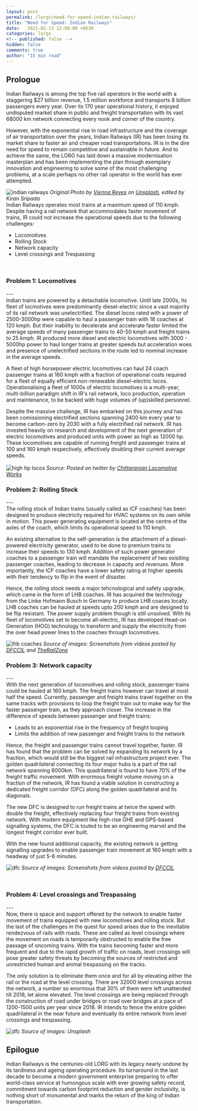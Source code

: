 ```yaml
---
layout: post
permalink: /lorgs/need-for-speed-indian-railways/
title: "Need for Speed: Indian Railways"
date:   2021-02-13 12:00:00 +0530
categories: lorgs
<!-- published: false -->
hidden: false
comments: true
author: "15 min read"
---
```


<h2>Prologue</h2>
<!-- Rail transport is special. It is statistically the safest and the most economical means of mass transportation, one that offers a fun and hassle-free experience, especially while travelling as a group. For all its benefits, one of the of rail transport in India is its tardiness.  -->
Indian Railways is among the top five rail operators in the world with a staggering $27 billion revenue, 1.5 million workforce and transports 8 billion passengers every year. Over its 170 year operational history, it enjoyed undisputed market share in public and freight transportation with its vast 68000 km network connecting every nook and corner of the country.

However, with the exponential rise in road infrastructure and the coverage of air transportation over the years, Indian Railways (IR) has been losing its market share to faster air and cheaper road transportations. IR is in the dire need for speed to remain competitive and sustainable in future. And to achieve the same, the LORG has laid down a massive modernisation masterplan and has been implementing the plan through exemplary innovation and engineering to solve some of the most challenging problems, at a scale perhaps no other rail operator in the world has ever attempted.   

<!-- Trains are statistically the safest and the most economical means of mass transportation. They are truly special as they offer a fun and hassle-free travel experience, especially while travelling as a group. Interestingly, researchers found that emotional and social attributes such as nostalgia are one of the strongest attributes backing travellers' preference for rail transport. Despite its merits, tardiness has been the biggest show-spoiler of rail transport in India.
 -->
<!-- If you had travelled by Indian Railways, you would instantly relate to the numerous unplanned stops and the unrealistic arrival schedule of trains. 
 -->
<!-- Fortunataly, travel by Indian trains is only going to get better in future. In a bid to modernise itself, the Indian Railways (IR), which is the monopolistic operator of trains in the country on a vast 68000 km rail network, is solving six major problems to improve the operational efficiency of trains. Let's discuss those problems and the IR's innovation & engineering behind the scenes. -->


<!-- If you spent some time playing video games at the dawn of the 21st century, it is quite likely that you are familiar with NFS. For those who aren't, Need For Speed is a popular car racing video game franchise with each game having race missions that involve bigger rewards and faster cars as one progresses towards completion. In order to keep winning, the player has to spend money to make the car faster or buy a faster car. With money comes more speed and with speed comes even more money.

Indian Railways has been playing a similar game on its quest to modernise itself. Increasing operational speed on a 68000 km railway network is a challenging game - one that involves six missions. Let's look at what those are and how IR is finally winning. 
 -->
![indian railways](/assets/stock_images/lorgs/nfs_ir/cover.png)
*Original Photo by [Vienna Reyes](https://unsplash.com/@viennachanges) on [Unsplash](https://unsplash.com/s/photos/solar-system?utm_source=unsplash&utm_medium=referral&utm_content=creditCopyText), edited by Kiran Sripada*
<br>
Indian Railways operates most trains at a maximum speed of 110 kmph. Despite having a rail network that accommodates faster movement of trains, IR could not increase the operational speeds due to the following challenges:
* Locomotives
* Rolling Stock
* Network capacity
* Level crossings and Trespassing  
<br>
<h3>Problem 1: Locomotives</h3>
---
<br>
Indian trains are powered by a detachable locomotive. Until late 2000s, its fleet of locmotives were predominantly diesel-electric since a vast majority of its rail network was unelectrified. The diesel locos rated with a power of 2500-3000hp were capable to haul a passenger train with 18 coaches at 120 kmph. But their inability to decelerate and accelerate faster limited the average speeds of many passenger trains to 40-50 kmph and freight trains to 25 kmph. IR produced more diesel and electric locomotives with 3000 - 5000hp power to haul longer trains at greater speeds but acceleration woes and presence of unelectrified sections in the route led to nominal increase in the average speeds.

A fleet of high horsepower electric locomotives can haul 24 coach passenger trains at 160 kmph with a fraction of operational costs required for a fleet of equally efficient non-renewable diesel-electric locos. Operationalising a fleet of 1000s of electric locomotives is a multi-year, multi-billion paradigm shift in IR's rail network, loco production, operation and maintenance, to be backed with huge volumes of (up)skilled personnel.

Despite the massive challenge, IR has embarked on this journey and has been comissioning electrified sections spanning 2400 km every year to become carbon-zero by 2030 with a fully electrified rail network. IR has invested heavily on research and development of the next generation of electric locomotives and produced units with power as high as 12000 hp. These locomotives are capable of running freight and passenger trains at 100 and 160 kmph respectively, effectively doubling their current average speeds.
<br><br>
![high hp locos](/assets/stock_images/lorgs/nfs_ir/hhp_locos.png)
*Source: Posted on twitter by [Chittaranjan Locomotive Works](https://twitter.com/clwrailindia?lang=en)*
<br>
<h3>Problem 2: Rolling Stock</h3>
---
<br>
The rolling stock of Indian trains (usually called as ICF coaches) has been designed to produce electricity required for HVAC systems on its own while in motion. This power generating equipment is located at the centre of the axles of the coach, which limits its operational speed to 110 kmph.

An existing alternative to the self-generation is the attachment of a  diesel-powered electricity generator, used to be done to premium trains to increase their speeds to 130 kmph. Addition of such power generator coaches to a passenger train will mandate the replacement of two exisiting passenger coaches, leading to decrease in capacity and revenues. More importantly, the ICF coaches have a lower safety rating at higher speeds with their tendency to flip in the event of disaster.

Hence, the rolling stock needs a major tehcnological and safety upgrade, which came in the form of LHB coaches. IR has acquired the technology from the Linke Hofmann Busch in Germany to produce LHB coaces locally. LHB coaches can be hauled at speeds upto 200 kmph and are designed to be flip resistant. The power supply problem though is still unsolved. With its fleet of locomotives set to become all-electric, IR has developed Head-on Generation (HOG) technology to transform and supply the electricity from the over head power lines to the coaches through locomotives.

![lhb coaches](/assets/stock_images/lorgs/nfs_ir/lhb_trains.png)
*Source of images: Screenshots from videos posted by [DFCCIL](https://www.youtube.com/channel/UCW6OR7DynNFQ59OV6k85LtQ) and [TheRailZone](https://www.youtube.com/channel/UC2NzJuX6FTyOhoBrFj9Ms1Q)*
<br>
<h3>Problem 3: Network capacity</h3>
---
<br>
<!-- With upgraded locomotives and rolling stock, IR will face a new challenge in operating faster passenger trains and relatively much slower freight trains on its already congested rail network. How to overcome the problem of congestion? Increase the speed of freight trains? Or reduce the freight traffic? -->
With the next generation of locomotives and rolling stock, passenger trains could be hauled at 160 kmph. The freight trains however can travel at most half the speed. Currently, passenger and freight trains travel together on the same tracks with provisions to loop the freight train out to make way for the faster passenger train, as they approach closer. The increase in the difference of speeds between passenger and freight trains:

* Leads to an exponential rise in the frequency of freight looping  
* Limits the addition of new passenger and freight trains to the network

Hence, the freight and passenger trains cannot travel together, faster. IR has found that the problem can be solved by expanding its network by a fraction, which would still be the biggest rail infrastructure project ever. The golden quadrilateral connecting its four major hubs is a part of the rail network spanning 8000km. This quadrilateral is found to have 70% of the freight traffic movement. With enormous freight volume moving on a fraction of the network, IR has found a viable solution in constructing a dedicated freight corridor (DFC) along the golden quadrilateral and its diagonals.

The new DFC is designed to run freight trains at twice the speed with double the freight, effectively replacing four freight trains from existing network. With modern equipment like high-rise OHE and GPS-based signalling systems, the DFC is touted to be an engineering marvel and the longest freight corridor ever built. 

With the new found additional capacity, the existing network is getting signalling upgrades to enable passenger train movement at 160 kmph with a headway of just 5-6 minutes.

![dfc](/assets/stock_images/lorgs/nfs_ir/dfc.png)
*Source of images: Screenshots from videos posted by [DFCCIL](https://www.youtube.com/channel/UCW6OR7DynNFQ59OV6k85LtQ)*
   
<!-- IR will face a new challenge in operating faster passenger trains and slower freight trains on its already congested rail network. How to overcome the problem of congestion? Increase the speed of freight trains? Or reduce the freight traffic?


Upgrading the speeds of longer, heavier and potentially inflammable freight trains further on the existing rail network poses alarming threats to travel safety. IR cannot afford to operate fewer freight trains as freight movement generated 64% of IR's total revenue in FY2020 with an increasing trend whereas the passenger trains have been loss-making for years now.
 -->
<br>
<h3>Problem 4: Level crossings and Trespassing</h3>
---
<br>
Now, there is space and support offered by the network to enable faster movement of trains equipped with new locomotives and rolling stock. But the last of the challenges in the quest for speed arises due to the inevitable rendezvous of rails with roads. These are called as level crossings where the movement on roads is temporarily obstructed to enable the free passage of oncoming trains. With the trains becoming faster and more frequent and due to the rapid growth of traffic on roads, level crossings will pose greater safety threats by becoming the sources of restricted and unrestricted human and animal trespassing on the tracks. 

The only solution is to eliminate them once and for all by elevating either the rail or the road at the level crossing. There are 32000 level crossings across the network, a number so enormous that 30% of them were left unattended till 2018, let alone elevated. The level crossings are being replaced through the construction of road under bridges or road over bridges at a pace of 1200-1500 units per year since 2018. IR intends to fence the enitre golden quadrilateral in the near future and eventually its entire network from level crossings and trespassing. 

![dfc](/assets/stock_images/lorgs/nfs_ir/lc_trespass.png)
*Source of images: Unsplash*

<h2>Epilogue</h2>
Indian Railways is the centuries-old LORG with its legacy nearly undone by its tardiness and ageing operating procedure. Its turnaround in the last decade to become a modern government enterprise preparing to offer world-class service at humongous scale with ever growing safety record, commitment towards carbon footprint reduction and gender inclusivity, is nothing short of monumental and marks the return of the king of Indian transportation. 


<!-- Unmanned level crossings are the points of intersection of rails and road. Leaving them unattended is equivalent to leaving a major four-road junction unattended without signals. A faster oncoming train will have a higher chance of having a deadlier collision. IR has come up with an action plan to convert all unmanned level crossings to manned and eventually eliminate them once and for all through construction of overpasses and underpasses. After collecting dust for several years, the action plan papers are finally put to use from 2010s. IR has been able to finish this sub-mission by March 2020. 

Solving all these problems requires enormous amount of capital investment which is unaffordable the Railways as it is a government enterprise. Moreover, if they cannot maintain desirable travel safety with the present standard operating procedure, how could they do so by increasing the speed further? Therefore, safety is the achievement of the hour and they have done that exactly. The following stats quantify their efforts:

Having found some consistency in maitaining travel safety, they are gradually inching towards their goal by tackling the roadblocks in the following manner:
 -->

<!-- <h4>Avoid Trespassing</h4>
Since the inception, the railways has been investing in initiatives to promote the hazards of trespassing on the railway tracks. They even came up with laws and penalties against the same. But with a population of 1.3 billion and with the network laid over a rich biodiversity, trespassing is never eliminated entirely. In the event of a collision, the change in momentum can derail the train putting many lives at risk. Even in cases of minor collisions, the network can be blocked for several hours causing significant loss in revenue. So, the railways have decided to fence its entire 68000 km network - a rather old-school but viable option. But to construct and maintain will still remain as a significant challenge for years to come.

<h4>Eliminate level crossings</h4>
The elimination of unmanned level crossings has contributed towards improved safety to an extent. But the railways have realised that the removal of level crossings once and for all is the way forward to achieve safety with enhanced speed. For several years, railways have been constructing overpasses and underpasses at busier intersections. But from 2015, they swicthed gears in terms of conversion of level crossings which is shown by the following stats:

The cherry on the cake though is one such underpass construction, which was finished in a record time of 4 days as it was meant to happen at one of the busier sections in the railway network:

<h4>Modernisation of operational equipment</h4>
This is the most important and the hardest challenge that the Indian Railways has been fighting hard by investing heavily on technology and innovation. In a nutshell, speed is generated by the locomotives, speed has to be sustained by the rolling stock & the rails and speed is managed by the communication systems such as signalling. But do the railways possess capable equipment to attain the speed? The answer is "Not enough!"

Indian railways produces the locomotives and rolling stock on its own and it does possess semi-high speed capable equipment since 1995 but in miserably low numbers until mid-2010s. 

The locomotives below are known as WAP-5 and WAP-7 respectively which can comfortably pull a 20 (and 24) coach passenger train at speeds upto 200 kmph. 

These locomotives first entered the Indian Railways in 1995 (and 2001) and the table below provides the number of WAP-5/ WAP-7 locomotives in service over the years:

So how is the railways managing to produce drastically higher number of units since 2011? 

Indian Railways has a mix of electric locomotives powered by diesel and electricity. As of 2020, none of the diesel class of locomotives achieved a higher carrying capacity than WAP-7. For this reason and the added advantage of reduction in its carbon footprint, the railways has decided to electrify its entire network (and is well on its way to meet the deadline in 2023) and increased the production of electric WAP-7 locmotives dramatically, even at production centers meant to produce diesel-electric locomotives.

And for freight trains, they came up with WAG-12 and WAG-11 class of locomotives with monstrous power of upto 12000 HP. This a testimony of Indian Railways investment in green technology, as it joins the elite group of 6 nations in the entire world to have ever produced a 10000 HP+ locomotive.

<h4>Rolling Stock</h4>
Indian Railways have first inducted the Linke-Holfmann Busch (LHB) class of coaches in 2000. These coaches provide enhanced travel safety and more importantly they are flip resistant in the event of disaster. Flipping of coaches during accidents was found to be making the disasters more deadlier. But LHB coaches are significantly expensive to produce and for several years, these coaches were used only in premium trains due to low numbers of production.

Somehow by 2018, the railways cracked the code for mass production and decided to produce only the LHB coaches thereafter at all facilities, a welcome change towards enhanced speed and safety. Theoritically, LHB coaches can be tuned to attain speeds of up to 200 kmph. But the non-air conditioned class of coaches form signifcant portion of most Indian trains. These non-AC coaches have windows with open vents for air circulation that provide significant risks when operated at higher speeds. It seemed impossible to strip all non-AC coaches until September 2020, when IR came with a game-changing design of an air-conditioned coach with similar dimensions having enhanced capacity making up for the loss in revenue with reduction in fare. The railways is going to bet on the increased spending power of Indians to adapt to the AC class of travel in the future. 

https://www.financialexpress.com/infrastructure/railways/after-becoming-worlds-largest-rail-factory-indian-railways-icf-to-beat-its-own-coach-production-record/1822460/

https://www.livemint.com/industry/manufacturing/indian-railways-new-record-rcf-manufactures-nearly-1500-lhb-coaches-in-last-fy-11617284752066.html

https://www.financialexpress.com/infrastructure/railways/why-indian-railways-is-manufacturing-only-lhb-design-coaches-now/1262887/

https://www.statista.com/statistics/741257/india-railways-revenue-distribution-by-segment/ -->
